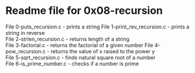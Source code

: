 # Readme file for 0x08-recursion

File 0-puts_recursion.c - prints a string
File 1-print_rev_recursion.c - prints a string in reverse  
File 2-strlen_recursion.c - returns length of a string  
File 3-factorial.c - returns the factorial of a given number
File 4-pow_recursion.c - returns the value of x raised to the power y  
File 5-sqrt_recursion.c - finds natural square root of a number  
File 6-is_prime_number.c - checks if a number is prime

